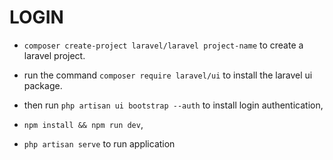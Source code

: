 # LOGIN

- `composer create-project laravel/laravel project-name` to create a laravel project.
  
- run the command `composer require laravel/ui` to install the laravel ui package.
  
- then run `php artisan ui bootstrap --auth` to install login authentication,
  
- `npm install && npm run dev`,
  
- `php artisan serve` to run application
